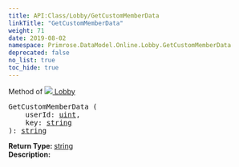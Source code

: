 ```yaml
---
title: API:Class/Lobby/GetCustomMemberData
linkTitle: "GetCustomMemberData"
weight: 71
date: 2019-08-02
namespace: Primrose.DataModel.Online.Lobby.GetCustomMemberData
deprecated: false
no_list: true
toc_hide: true
---
```

Method of <a href="/docs/api-reference/Class/Lobby"><img src="/icons/silk/default.png"/>&nbsp;Lobby</a>
<pre class="method-declaration">
GetCustomMemberData (
    userId: <a class="type" href="/docs/api-reference/System/Primitives#uint32">uint</a>,
    key: <a class="type" href="/docs/api-reference/System/string">string</a>
): <a class="type" href="/docs/api-reference/System/string">string</a></pre>
<b>Return Type: </b>
<a class="type" href="/docs/api-reference/System/string">string</a>
<br/>
<b>Description: </b>